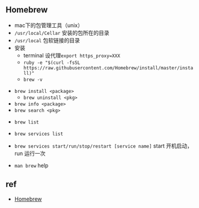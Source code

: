 
## Homebrew

+ mac下的包管理工具（unix）
+ `/usr/local/Cellar` 安装的包所在的目录
+ `/usr/local` 包软链接的目录
+ 安装
    - terminal 设代理`export https_proxy=XXX`
    - `ruby -e "$(curl -fsSL https://raw.githubusercontent.com/Homebrew/install/master/install)"`
    - `brew -v`

- `brew install <package>`
    - `brew uninstall <pkg>`
- `brew info <package>`
- `brew search <pkg>`

+ `brew list`
+ `brew services list`
+ `brew services start/run/stop/restart [service name]` start 开机启动，run 运行一次

+ `man brew` help
## ref
+ [Homebrew](https://www.jianshu.com/p/934edae009e1)